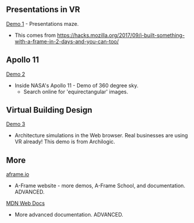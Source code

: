 Presentations in VR
-------------------
[Demo 1](https://slightlyoffbeat.github.io/marketing-vr/) - Presentations maze.
  - This comes from https://hacks.mozilla.org/2017/09/i-built-something-with-a-frame-in-2-days-and-you-can-too/

Apollo 11
---------
[Demo 2](http://math.nist.gov/~SRessler/aframe/ebd/projects/apollo/)
- Inside NASA's Apollo 11 - Demo of 360 degree sky.
  - Search online for 'equirectangular' images.

Virtual Building Design
-----------------------
[Demo 3](https://3dio-aframe.glitch.me/)
- Architecture simulations in the Web browser. Real businesses are using VR already! This demo is from Archilogic.

More
----
[aframe.io](https://aframe.io/)
- A-Frame website - more demos, A-Frame School, and documentation. ADVANCED.

[MDN Web Docs](https://developer.mozilla.org/en-US/docs/Web/API/WebVR_API)
- More advanced documentation. ADVANCED.
